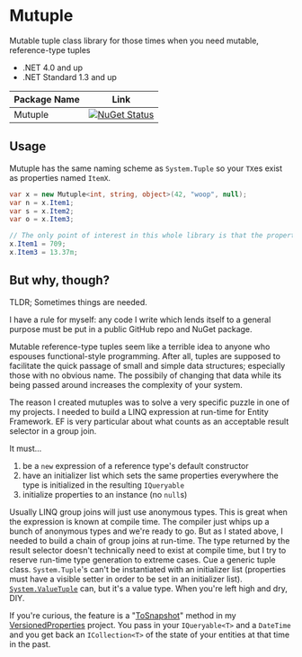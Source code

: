 # Mutuple
Mutable tuple class library for those times when you need mutable, reference-type tuples

- .NET 4.0 and up
- .NET Standard 1.3 and up

| Package Name | Link |
|--------------|------|
| Mutuple      | [![NuGet Status](http://img.shields.io/nuget/v/Mutuple.svg?style=flat)](https://www.nuget.org/packages/Mutuple/) |

## Usage

Mutuple has the same naming scheme as `System.Tuple` so your `TX`es exist as properties named `ItemX`.

```csharp
var x = new Mutuple<int, string, object>(42, "woop", null);
var n = x.Item1;
var s = x.Item2;
var o = x.Item3;

// The only point of interest in this whole library is that the properties are mutable 🤗
x.Item1 = 709;
x.Item3 = 13.37m;
```

## But why, though?

TLDR; Sometimes things are needed.

I have a rule for myself: any code I write which lends itself to a general purpose must be put in a public GitHub repo and NuGet package.

Mutable reference-type tuples seem like a terrible idea to anyone who espouses functional-style programming. After all, tuples are supposed to facilitate the quick passage of small and simple data structures; especially those with no obvious name. The possibily of changing that data while its being passed around increases the complexity of your system.

The reason I created mutuples was to solve a very specific puzzle in one of my projects. I needed to build a LINQ expression at run-time for Entity Framework. EF is very particular about what counts as an acceptable result selector in a group join.

It must...

1. be a `new` expression of a reference type's default constructor
2. have an initializer list which sets the same properties everywhere the type is initialized in the resulting `IQueryable`
3. initialize properties to an instance (no `null`s)

Usually LINQ group joins will just use anonymous types. This is great when the expression is known at compile time. The compiler just whips up a bunch of anonymous types and we're ready to go. But as I stated above, I needed to build a chain of group joins at run-time. The type returned by the result selector doesn't technically need to exist at compile time, but I try to reserve run-time type generation to extreme cases. Cue a generic tuple class. `System.Tuple`'s can't be instantiated with an initializer list (properties must have a visible setter in order to be set in an initializer list). [`System.ValueTuple`](https://github.com/dotnet/corefx/tree/master/src/System.ValueTuple) can, but it's a value type. When you're left high and dry, DIY.

If you're curious, the feature is a "[ToSnapshot](https://github.com/NickStrupat/EntityFramework.VersionedProperties/search?utf8=%E2%9C%93&q=ToSnapshots&type=Code)" method in my [VersionedProperties](https://github.com/NickStrupat/EntityFramework.VersionedProperties/) project. You pass in your `IQueryable<T>` and a `DateTime` and you get back an `ICollection<T>` of the state of your entities at that time in the past.
